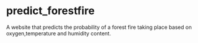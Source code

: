 # predict_forestfire
A website that predicts the probability of a forest fire taking place based on oxygen,temperature and humidity content.
